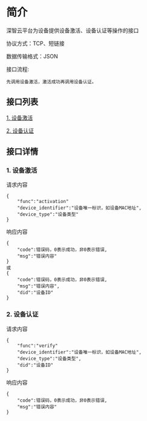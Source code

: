 # 简介
深智云平台为设备提供设备激活、设备认证等操作的接口

协议方式：TCP、短链接

数据传输格式：JSON

接口流程:

	先调用设备激活，激活成功再调用设备认证。
	
## 接口列表	

[1. 设备激活](#device_activation)

[2. 设备认证](#device_verify)

## 接口详情
### <a name="device_activation">1. 设备激活</a>
请求内容

    {
        "func":"activation"
        "device_identifier":"设备唯一标识，如设备MAC地址",
        "device_type":"设备类型"
    }

响应内容

    {
        "code":错误码，0表示成功，非0表示错误,
        "msg":"错误内容"
    }
    或
    {
        "code":错误码，0表示成功，非0表示错误,
        "msg":"错误内容",
        "did":"设备ID"
    }

### <a name="device_verify">2. 设备认证</a>
请求内容

    {
        "func":"verify"
        "device_identifier":"设备唯一标识，如设备MAC地址",
        "device_type":"设备类型",
        "did":"设备ID"
    }

响应内容

    {
        "code":错误码，0表示成功，非0表示错误,
        "msg":"错误内容"
    }


